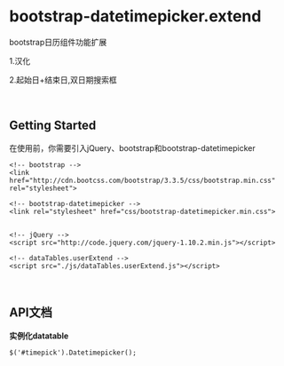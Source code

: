 # bootstrap-datetimepicker.extend
bootstrap日历组件功能扩展

<p>1.汉化</p>
<p>2.起始日+结束日,双日期搜索框</p>
<br>
<h2>Getting Started</h2>
在使用前，你需要引入jQuery、bootstrap和bootstrap-datetimepicker


	<!-- bootstrap -->
	<link href="http://cdn.bootcss.com/bootstrap/3.3.5/css/bootstrap.min.css" rel="stylesheet">

	<!-- bootstrap-datetimepicker -->
	<link rel="stylesheet" href="css/bootstrap-datetimepicker.min.css">


	<!-- jQuery -->
	<script src="http://code.jquery.com/jquery-1.10.2.min.js"></script>

	<!-- dataTables.userExtend -->
	<script src="./js/dataTables.userExtend.js"></script>

<br>

<h2>API文档</h2>

<b>实例化datatable</b>

	$('#timepick').Datetimepicker();
